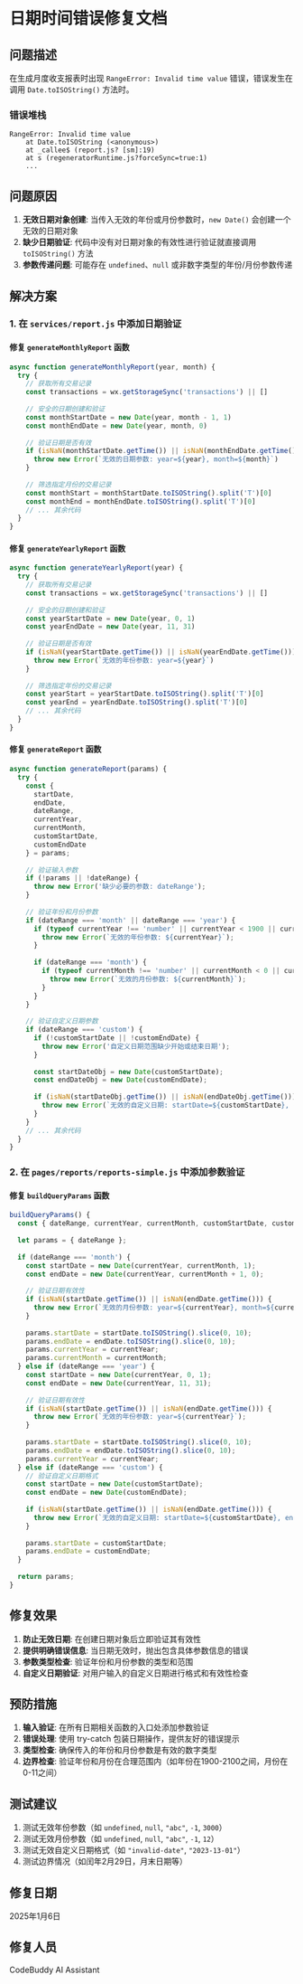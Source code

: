 # 日期时间错误修复文档

## 问题描述

在生成月度收支报表时出现 `RangeError: Invalid time value` 错误，错误发生在调用 `Date.toISOString()` 方法时。

### 错误堆栈
```
RangeError: Invalid time value
    at Date.toISOString (<anonymous>)
    at _callee$ (report.js? [sm]:19)
    at s (regeneratorRuntime.js?forceSync=true:1)
    ...
```

## 问题原因

1. **无效日期对象创建**: 当传入无效的年份或月份参数时，`new Date()` 会创建一个无效的日期对象
2. **缺少日期验证**: 代码中没有对日期对象的有效性进行验证就直接调用 `toISOString()` 方法
3. **参数传递问题**: 可能存在 `undefined`、`null` 或非数字类型的年份/月份参数传递

## 解决方案

### 1. 在 `services/report.js` 中添加日期验证

#### 修复 `generateMonthlyReport` 函数
```javascript
async function generateMonthlyReport(year, month) {
  try {
    // 获取所有交易记录
    const transactions = wx.getStorageSync('transactions') || []
    
    // 安全的日期创建和验证
    const monthStartDate = new Date(year, month - 1, 1)
    const monthEndDate = new Date(year, month, 0)
    
    // 验证日期是否有效
    if (isNaN(monthStartDate.getTime()) || isNaN(monthEndDate.getTime())) {
      throw new Error(`无效的日期参数: year=${year}, month=${month}`)
    }
    
    // 筛选指定月份的交易记录
    const monthStart = monthStartDate.toISOString().split('T')[0]
    const monthEnd = monthEndDate.toISOString().split('T')[0]
    // ... 其余代码
  }
}
```

#### 修复 `generateYearlyReport` 函数
```javascript
async function generateYearlyReport(year) {
  try {
    // 获取所有交易记录
    const transactions = wx.getStorageSync('transactions') || []
    
    // 安全的日期创建和验证
    const yearStartDate = new Date(year, 0, 1)
    const yearEndDate = new Date(year, 11, 31)
    
    // 验证日期是否有效
    if (isNaN(yearStartDate.getTime()) || isNaN(yearEndDate.getTime())) {
      throw new Error(`无效的年份参数: year=${year}`)
    }
    
    // 筛选指定年份的交易记录
    const yearStart = yearStartDate.toISOString().split('T')[0]
    const yearEnd = yearEndDate.toISOString().split('T')[0]
    // ... 其余代码
  }
}
```

#### 修复 `generateReport` 函数
```javascript
async function generateReport(params) {
  try {
    const { 
      startDate, 
      endDate, 
      dateRange, 
      currentYear, 
      currentMonth, 
      customStartDate, 
      customEndDate 
    } = params;
    
    // 验证输入参数
    if (!params || !dateRange) {
      throw new Error('缺少必要的参数: dateRange');
    }
    
    // 验证年份和月份参数
    if (dateRange === 'month' || dateRange === 'year') {
      if (typeof currentYear !== 'number' || currentYear < 1900 || currentYear > 2100) {
        throw new Error(`无效的年份参数: ${currentYear}`);
      }
      
      if (dateRange === 'month') {
        if (typeof currentMonth !== 'number' || currentMonth < 0 || currentMonth > 11) {
          throw new Error(`无效的月份参数: ${currentMonth}`);
        }
      }
    }
    
    // 验证自定义日期参数
    if (dateRange === 'custom') {
      if (!customStartDate || !customEndDate) {
        throw new Error('自定义日期范围缺少开始或结束日期');
      }
      
      const startDateObj = new Date(customStartDate);
      const endDateObj = new Date(customEndDate);
      
      if (isNaN(startDateObj.getTime()) || isNaN(endDateObj.getTime())) {
        throw new Error(`无效的自定义日期: startDate=${customStartDate}, endDate=${customEndDate}`);
      }
    }
    // ... 其余代码
  }
}
```

### 2. 在 `pages/reports/reports-simple.js` 中添加参数验证

#### 修复 `buildQueryParams` 函数
```javascript
buildQueryParams() {
  const { dateRange, currentYear, currentMonth, customStartDate, customEndDate } = this.data;
  
  let params = { dateRange };
  
  if (dateRange === 'month') {
    const startDate = new Date(currentYear, currentMonth, 1);
    const endDate = new Date(currentYear, currentMonth + 1, 0);
    
    // 验证日期有效性
    if (isNaN(startDate.getTime()) || isNaN(endDate.getTime())) {
      throw new Error(`无效的月份参数: year=${currentYear}, month=${currentMonth}`);
    }
    
    params.startDate = startDate.toISOString().slice(0, 10);
    params.endDate = endDate.toISOString().slice(0, 10);
    params.currentYear = currentYear;
    params.currentMonth = currentMonth;
  } else if (dateRange === 'year') {
    const startDate = new Date(currentYear, 0, 1);
    const endDate = new Date(currentYear, 11, 31);
    
    // 验证日期有效性
    if (isNaN(startDate.getTime()) || isNaN(endDate.getTime())) {
      throw new Error(`无效的年份参数: year=${currentYear}`);
    }
    
    params.startDate = startDate.toISOString().slice(0, 10);
    params.endDate = endDate.toISOString().slice(0, 10);
    params.currentYear = currentYear;
  } else if (dateRange === 'custom') {
    // 验证自定义日期格式
    const startDate = new Date(customStartDate);
    const endDate = new Date(customEndDate);
    
    if (isNaN(startDate.getTime()) || isNaN(endDate.getTime())) {
      throw new Error(`无效的自定义日期: startDate=${customStartDate}, endDate=${customEndDate}`);
    }
    
    params.startDate = customStartDate;
    params.endDate = customEndDate;
  }
  
  return params;
}
```

## 修复效果

1. **防止无效日期**: 在创建日期对象后立即验证其有效性
2. **提供明确错误信息**: 当日期无效时，抛出包含具体参数信息的错误
3. **参数类型检查**: 验证年份和月份参数的类型和范围
4. **自定义日期验证**: 对用户输入的自定义日期进行格式和有效性检查

## 预防措施

1. **输入验证**: 在所有日期相关函数的入口处添加参数验证
2. **错误处理**: 使用 try-catch 包装日期操作，提供友好的错误提示
3. **类型检查**: 确保传入的年份和月份参数是有效的数字类型
4. **边界检查**: 验证年份和月份在合理范围内（如年份在1900-2100之间，月份在0-11之间）

## 测试建议

1. 测试无效年份参数（如 `undefined`, `null`, `"abc"`, `-1`, `3000`）
2. 测试无效月份参数（如 `undefined`, `null`, `"abc"`, `-1`, `12`）
3. 测试无效自定义日期格式（如 `"invalid-date"`, `"2023-13-01"`）
4. 测试边界情况（如闰年2月29日，月末日期等）

## 修复日期

2025年1月6日

## 修复人员

CodeBuddy AI Assistant